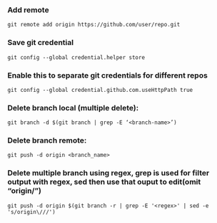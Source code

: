 ### Add remote
`git remote add origin https://github.com/user/repo.git`

### Save git credential
`git config --global credential.helper store`

### Enable this to separate git credentials for different repos
`git config --global credential.github.com.useHttpPath true`

### Delete branch local (multiple delete):
`git branch -d $(git branch | grep -E ‘<branch-name>’)`

### Delete branch remote:
`git push -d origin <branch_name>`

### Delete multiple branch using regex, grep is used for filter output with regex, sed then use that ouput to edit(omit “origin/”)
`git push -d origin $(git branch -r | grep -E '<regex>' | sed -e 's/origin\///')`